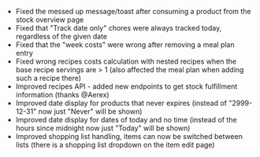 - Fixed the messed up message/toast after consuming a product from the stock overview page
- Fixed that "Track date only" chores were always tracked today, regardless of the given date
- Fixed that the "week costs" were wrong after removing a meal plan entry
- Fixed wrong recipes costs calculation with nested recipes when the base recipe servings are > 1 (also affected the meal plan when adding such a recipe there)
- Improved recipes API - added new endpoints to get stock fulfillment information (thanks @Aerex)
- Improved date display for products that never expires (instead of "2999-12-31" now just "Never" will be shown)
- Improved date display for dates of today and no time (instead of the hours since midnight now just "Today" will be shown)
- Improved shopping list handling, items can now be switched between lists (there is a shopping list dropdown on the item edit page)

